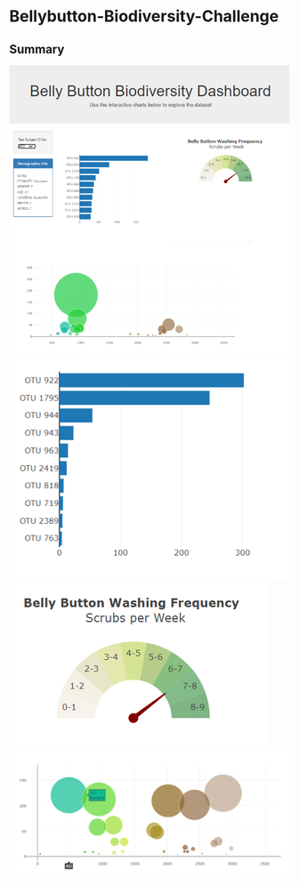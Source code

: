# Bellybutton-Biodiversity-Challenge

## Summary



![Screenshot](https://raw.githubusercontent.com/jprivera49/Bellybutton-Biodiversity-Challenge/master/bellybutton%20diodiversity%20screenshot.PNG)
![bar_chart](https://raw.githubusercontent.com/jprivera49/Bellybutton-Biodiversity-Challenge/master/bar_chart.PNG)
![gauge](https://raw.githubusercontent.com/jprivera49/Bellybutton-Biodiversity-Challenge/master/scrubs_per_week.PNG)
![bubble_chart](https://raw.githubusercontent.com/jprivera49/Bellybutton-Biodiversity-Challenge/master/bubble_chart_screenshot.PNG)

